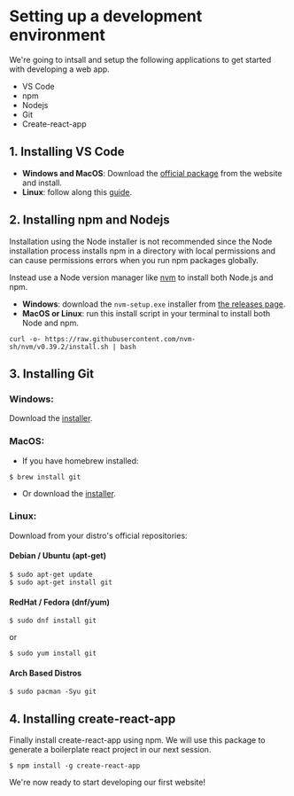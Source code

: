 # Setting up a development environment

We're going to intsall and setup the following applications to get started with developing a web app.

* VS Code
* npm
* Nodejs
* Git
* Create-react-app

## 1. Installing VS Code

* **Windows and MacOS**: Download the [official package](https://code.visualstudio.com/) from the website and install.
* **Linux**: follow along this [guide](https://code.visualstudio.com/docs/setup/linux).

## 2. Installing npm and Nodejs

Installation using the Node installer is not recommended since the Node installation process installs npm in a directory with local permissions and can cause permissions errors when you run npm packages globally.

Instead use a Node version manager like [nvm](https://github.com/nvm-sh/nvm) to install both Node.js and npm. 

* **Windows**: download the `nvm-setup.exe` installer from [the releases page](https://github.com/coreybutler/nvm-windows/releases).
* **MacOS or Linux**: run this install script in your terminal to install both Node and npm.
```
curl -o- https://raw.githubusercontent.com/nvm-sh/nvm/v0.39.2/install.sh | bash
```

## 3. Installing Git

### Windows: 

Download the [installer](https://git-scm.com/download/win).

### MacOS:
* If you have homebrew installed:
```
$ brew install git
```

* Or download the [installer](https://sourceforge.net/projects/git-osx-installer/).

### Linux: 
Download from your distro's official repositories:

#### Debian / Ubuntu (apt-get) 
```
$ sudo apt-get update
$ sudo apt-get install git
```

#### RedHat / Fedora (dnf/yum)

```
$ sudo dnf install git
```

or 

```
$ sudo yum install git
```

#### Arch Based Distros

```
$ sudo pacman -Syu git
```

## 4. Installing create-react-app

Finally install create-react-app using npm. We will use this package to generate a boilerplate react project in our next session.

```
$ npm install -g create-react-app
```

We're now ready to start developing our first website!
